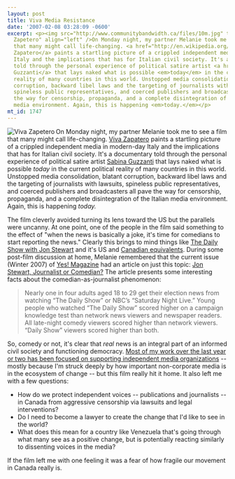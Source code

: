 ```yaml
---
layout: post
title: Viva Media Resistance
date: '2007-02-08 03:28:09 -0600'
excerpt: <p><img src="http://www.communitybandwidth.ca/files/10m.jpg" title="Viva
  Zapetero" align="left" />On Monday night, my partner Melanie took me to see a film
  that many might call life-changing. <a href="http://en.wikipedia.org/wiki/Viva_Zapatero!">Viva
  Zapatero</a> paints a startling picture of a crippled independent media in modern-day
  Italy and the implications that has for Italian civil society. It's a documentary
  told through the personal experience of political satire artist <a href="http://en.wikipedia.org/wiki/Sabina_Guzzanti">Sabina
  Guzzanti</a> that lays naked what is possible <em>today</em> in the current political
  reality of many countries in this world. Unstopped media consolidation, blatant
  corruption, backward libel laws and the targeting of journalists with lawsuits,
  spineless public representatives, and coerced publishers and broadcasters all pave
  the way for censorship, propaganda, and a complete disintegration of the Italian
  media environment. Again, this is happening <em>today.</em></p>
mt_id: 1747
---
```

<p><img src="http://www.communitybandwidth.ca/files/10m.jpg" title="Viva Zapetero" align="left" />On Monday night, my partner Melanie took me to see a film that many might call life-changing. <a href="http://en.wikipedia.org/wiki/Viva_Zapatero!">Viva Zapatero</a> paints a startling picture of a crippled independent media in modern-day Italy and the implications that has for Italian civil society. It's a documentary told through the personal experience of political satire artist <a href="http://en.wikipedia.org/wiki/Sabina_Guzzanti">Sabina Guzzanti</a> that lays naked what is possible <em>today</em> in the current political reality of many countries in this world. Unstopped media consolidation, blatant corruption, backward libel laws and the targeting of journalists with lawsuits, spineless public representatives, and coerced publishers and broadcasters all pave the way for censorship, propaganda, and a complete disintegration of the Italian media environment. Again, this is happening <em>today.</em></p>

<p>The film cleverly avoided turning its lens toward the US but the parallels were uncanny. At one point, one of the people in the film said something to the effect of "when the news is basically a joke, it's time for comedians to start reporting the news." Clearly this brings to mind things like <a href="http://en.wikipedia.org/wiki/Daily_Show">The Daily Show with Jon Stewart</a> and it's US and <a href="http://en.wikipedia.org/wiki/The_Hour">Canadian equivalents</a>. During some post-film discussion at home, Melanie remembered that the current issue (Winter 2007) of <a href="http://www.yesmagazine.org">Yes! Magazine</a> had an article on just this topic: <a href="http://www.yesmagazine.org/article.asp?ID=1591.">Jon Stewart, Journalist or Comedian?</a> The article presents some interesting facts about the comedian-as-journalist phenomenon:</p>

<blockquote>
  <p>Nearly one in four adults aged 18 to 29 get their election news from watching “The Daily Show” or NBC’s “Saturday Night Live.” Young people who watched “The Daily Show” scored higher on a campaign knowledge test than network news viewers and newspaper readers. All late-night comedy viewers scored higher than network viewers. “Daily Show” viewers scored higher than both.</p>
</blockquote>

<p>So, comedy or not, it's clear that <em>real</em> news is an integral part of an informed civil society and functioning democracy. <a href="http://www.communitybandwidth.ca/independent-publications-progressive-media">Most of my work over the last year or two has been focused on supporting independent media organizations</a> -- mostly because I'm struck deeply by how important non-corporate media is in the ecosystem of change -- but this film really hit it home. It also left me with a few questions:</p>

<ul>
<li>How do we protect independent voices -- publications and journalists -- in Canada from aggressive censorship via lawsuits and legal interventions? </li>
<li>Do I need to become a lawyer to create the change that I'd like to see in the world? </li>
<li>What does this mean for a country like Venezuela that's going through what many see as a positive change, but is potentially reacting similarly to dissenting voices in the media?</li>
</ul>

<p>If the film left me with one feeling it was a fear of how fragile our movement in Canada really is. </p>
